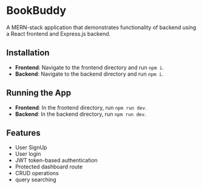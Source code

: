 # BookBuddy

A MERN-stack application that demonstrates functionality of backend using a React frontend and Express.js backend.

## Installation

- **Frontend**: Navigate to the frontend directory and run `npm i`.
- **Backend**: Navigate to the backend directory and run `npm i`.

## Running the App

- **Frontend**: In the frontend directory, run `npm run dev`.
- **Backend**: In the backend directory, run `npm run dev`.

## Features

- User SignUp
- User login
- JWT token-based authentication
- Protected dashboard route
- CRUD operations
- query searching